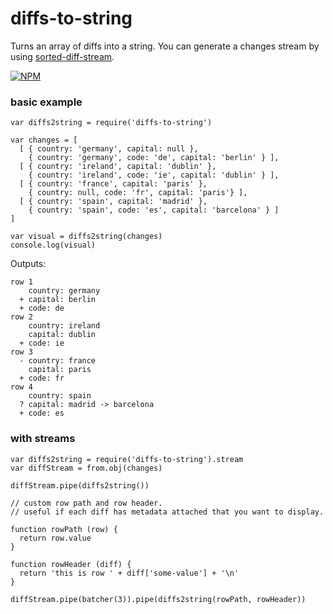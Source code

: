 # diffs-to-string

Turns an array of diffs into a string. You can generate a changes stream by using [sorted-diff-stream](github.com/maxogden/sorted-diff-stream).

[![NPM](https://nodei.co/npm/diffs-to-string.png)](https://nodei.co/npm/diffs-to-string/)

### basic example
```
var diffs2string = require('diffs-to-string')

var changes = [
  [ { country: 'germany', capital: null },
    { country: 'germany', code: 'de', capital: 'berlin' } ],
  [ { country: 'ireland', capital: 'dublin' },
    { country: 'ireland', code: 'ie', capital: 'dublin' } ],
  [ { country: 'france', capital: 'paris' },
    { country: null, code: 'fr', capital: 'paris'} ],
  [ { country: 'spain', capital: 'madrid' },
    { country: 'spain', code: 'es', capital: 'barcelona' } ]
]

var visual = diffs2string(changes)
console.log(visual)
```

Outputs:

```
row 1
    country: germany
  + capital: berlin
  + code: de
row 2
    country: ireland
    capital: dublin
  + code: ie
row 3
  - country: france
    capital: paris
  + code: fr
row 4
    country: spain
  ? capital: madrid -> barcelona
  + code: es
```


### with streams
```
var diffs2string = require('diffs-to-string').stream
var diffStream = from.obj(changes)

diffStream.pipe(diffs2string())

// custom row path and row header.
// useful if each diff has metadata attached that you want to display.

function rowPath (row) {
  return row.value
}

function rowHeader (diff) {
  return 'this is row ' + diff['some-value'] + '\n'
}

diffStream.pipe(batcher(3)).pipe(diffs2string(rowPath, rowHeader))
```
